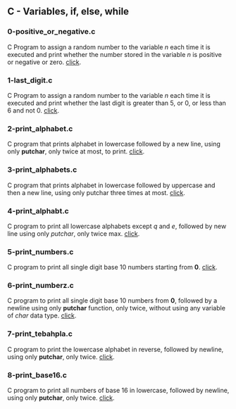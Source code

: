 ## C - Variables, if, else, while
### 0-positive_or_negative.c
C Program to assign a random number to the variable *n* each time it is executed and print whether the number stored in the variable *n* is positive or negative or zero. [click](https://github.com/chee-zaram/alx-low_level_programming/blob/main/0x01-variables_if_else_while/0-positive_or_negative.c).
### 1-last_digit.c
C Program to assign a random number to the variable *n* each time it is executed and print whether the last digit is greater than 5, or 0, or less than 6 and not 0. [click](https://github.com/chee-zaram/alx-low_level_programming/blob/main/0x01-variables_if_else_while/1-last_digit.c).
### 2-print_alphabet.c
C program that prints alphabet in lowercase followed by a new line, using only **putchar**, only twice at most, to print. [click](https://github.com/chee-zaram/alx-low_level_programming/blob/main/0x01-variables_if_else_while/2-print_alphabet.c).
### 3-print_alphabets.c
C program that prints alphabet in lowercase followed by uppercase and then a new line, using only putchar three times at most. [click](https://github.com/chee-zaram/alx-low_level_programming/blob/main/0x01-variables_if_else_while/3-print_alphabets.c).
### 4-print_alphabt.c
C program to print all lowercase alphabets except *q* and *e*, followed by new line using only *putchar*, only twice max. [click](https://github.com/chee-zaram/alx-low_level_programming/blob/main/0x01-variables_if_else_while/4-print_alphabt.c).
### 5-print_numbers.c
C program to print all single digit base 10 numbers starting from **0**. [click](https://github.com/chee-zaram/alx-low_level_programming/blob/main/0x01-variables_if_else_while/5-print_numbers.c).
### 6-print_numberz.c
C program to print all single digit base 10 numbers from **0**, followed by a newline using only **putchar** function, only twice, without using any variable of *char* data type. [click](https://github.com/chee-zaram/alx-low_level_programming/blob/main/0x01-variables_if_else_while/6-print_numberz.c).
### 7-print_tebahpla.c
C program to print the lowercase alphabet in reverse, followed by newline, using only **putchar**, only twice. [click](https://github.com/chee-zaram/alx-low_level_programming/blob/main/0x01-variables_if_else_while/7-print_tebahpla.c).
### 8-print_base16.c
C program to print all numbers of base 16 in lowercase, followed by newline, using only **putchar**, only twice. [click]().
